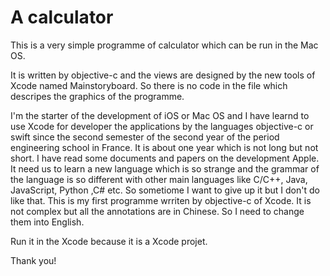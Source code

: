 # A calculator 
This is a very simple programme of calculator which can be run in the Mac OS.

It is written by objective-c and the views are designed by the new tools of Xcode named Mainstoryboard. 
So there is no code in the file which descripes the graphics of the programme. 

I'm the starter of the development of iOS or Mac OS and I have learnd to use Xcode for developer the applications by the languages objective-c or swift since the second semester of the second year of the period engineering school in France. It is about one year which is not long but not short. I have read some documents and papers on the development Apple. It need us to learn a new language which is so strange and the grammar of the language is so different with other main languages like C/C++, Java, JavaScript, Python ,C# etc. So sometiome I want to give up it but I don't do like that. This is my first programme wrriten by objective-c of Xcode. It is not complex but all the annotations are in Chinese. So I need to change them into English.

Run it in the Xcode because it is a Xcode projet.

Thank you!
